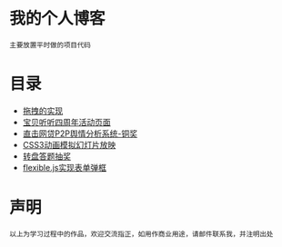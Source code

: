 # 我的个人博客   
`主要放置平时做的项目代码`
# 目录
 * [拖拽的实现](http://simplywenjing.github.io/2016Project/Drag/index.html)
 * [宝贝听听四周年活动页面](http://simplywenjing.github.io/2016Project/Fourth/index.html)
 * [直击网贷P2P舆情分析系统-铜奖](http://simplywenjing.github.io/2016Project/P2P-Opinion-Analysis-System/index.html)
 * [CSS3动画模拟幻灯片放映](http://simplywenjing.github.io/2016Project/SliderShow/slide-show.html)
 * [转盘答题抽奖](http://simplywenjing.github.io/2016Project/turnplate/index2.html)
 * [flexible.js实现表单弹框](http://simplywenjing.github.io/2016Project/new/index.html)
# 声明
`以上为学习过程中的作品，欢迎交流指正，如用作商业用途，请邮件联系我，并注明出处`

